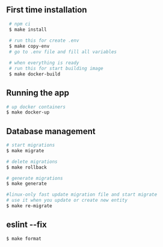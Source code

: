 ## First time installation
```bash
 # npm ci
 $ make install
 
 # run this for create .env
 $ make copy-env
 # go to .env file and fill all variables
```

```bash
 # when everything is ready
 # run this for start building image
 $ make docker-build
```

## Running the app

```bash
# up docker containers
$ make docker-up
```

## Database management

```bash
# start migrations
$ make migrate

# delete migrations
$ make rollback

# generate migrations
$ make generate

#linux-only fast update migration file and start migrate
# use it when you update or create new entity
$ make re-migrate
```

## eslint --fix
```bash
$ make format
```
